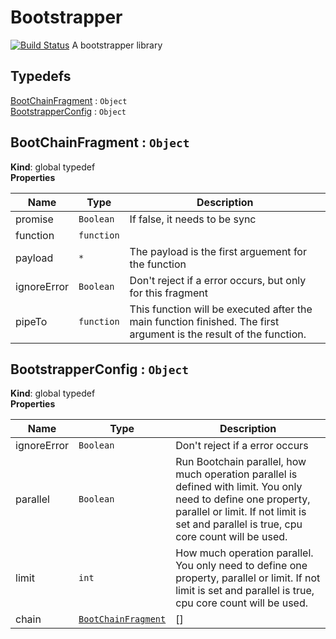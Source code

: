 # Bootstrapper
[![Build Status](https://travis-ci.org/TN-TN/Bootstrapper.svg?branch=master)](https://travis-ci.org/TN-TN/Bootstrapper)
A bootstrapper library


## Typedefs

<dl>
<dt><a href="#BootChainFragment">BootChainFragment</a> : <code>Object</code></dt>
<dd></dd>
<dt><a href="#BootstrapperConfig">BootstrapperConfig</a> : <code>Object</code></dt>
<dd></dd>
</dl>

<a name="BootChainFragment"></a>

## BootChainFragment : <code>Object</code>
**Kind**: global typedef  
**Properties**

| Name | Type | Description |
| --- | --- | --- |
| promise | <code>Boolean</code> | If false, it needs to be sync |
| function | <code>function</code> |  |
| payload | <code>\*</code> | The payload is the first arguement for the function |
| ignoreError | <code>Boolean</code> | Don't reject if a error occurs, but only for this fragment |
| pipeTo | <code>function</code> | This function will be executed after the main function finished. The first argument is the result of the function. |

<a name="BootstrapperConfig"></a>

## BootstrapperConfig : <code>Object</code>
**Kind**: global typedef  
**Properties**

| Name | Type | Description |
| --- | --- | --- |
| ignoreError | <code>Boolean</code> | Don't reject if a error occurs |
| parallel | <code>Boolean</code> | Run Bootchain parallel, how much operation parallel is defined with limit. You only need to define one property, parallel or limit. If not limit is set and parallel is true, cpu core count will be used. |
| limit | <code>int</code> | How much operation parallel. You only need to define one property, parallel or limit. If not limit is set and parallel is true, cpu core count will be used. |
| chain | <code>[BootChainFragment](#BootChainFragment)</code> | [] |

